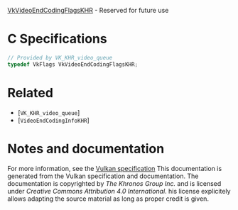 [VkVideoEndCodingFlagsKHR](https://www.khronos.org/registry/vulkan/specs/1.3-extensions/man/html/VkVideoEndCodingFlagsKHR.html) - Reserved for future use

# C Specifications
```c
// Provided by VK_KHR_video_queue
typedef VkFlags VkVideoEndCodingFlagsKHR;
```

# Related
- [`VK_KHR_video_queue`]
- [`VideoEndCodingInfoKHR`]

# Notes and documentation
For more information, see the [Vulkan specification](https://www.khronos.org/registry/vulkan/specs/1.3-extensions/html/vkspec.html)
This documentation is generated from the Vulkan specification and documentation.
The documentation is copyrighted by *The Khronos Group Inc.* and is licensed under *Creative Commons Attribution 4.0 International*.
his license explicitely allows adapting the source material as long as proper credit is given.
        